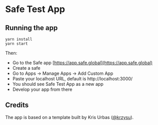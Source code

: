 # Safe Test App

## Running the app

```
yarn install
yarn start
```

Then:

- Go to the Safe app [https://app.safe.global](https://app.safe.global)
- Create a safe
- Go to Apps -> Manage Apps -> Add Custom App
- Paste your localhost URL, default is http://localhost:3000/
- You should see Safe Test App as a new app
- Develop your app from there

## Credits

The app is based on a template built by Kris Urbas ([@krzysu](https://twitter.com/krzysu)).
